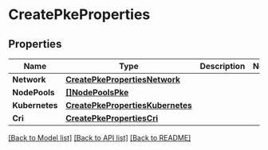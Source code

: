 # CreatePkeProperties

## Properties

Name | Type | Description | Notes
------------ | ------------- | ------------- | -------------
**Network** | [**CreatePkePropertiesNetwork**](CreatePKEProperties_network.md) |  | 
**NodePools** | [**[]NodePoolsPke**](NodePoolsPKE.md) |  | 
**Kubernetes** | [**CreatePkePropertiesKubernetes**](CreatePKEProperties_kubernetes.md) |  | 
**Cri** | [**CreatePkePropertiesCri**](CreatePKEProperties_cri.md) |  | 

[[Back to Model list]](../README.md#documentation-for-models) [[Back to API list]](../README.md#documentation-for-api-endpoints) [[Back to README]](../README.md)


